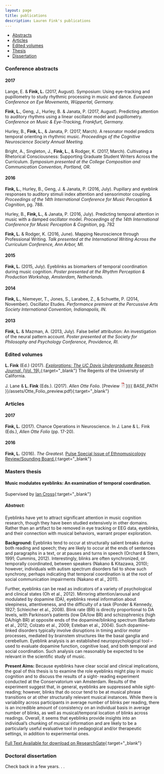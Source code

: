 ```yaml
---
layout: page
title: publications
description: Lauren Fink's publications
---
```


<div class="navbar">
    <div class="navbar-inner">
        <ul class="nav">
            <li><a href="#abstracts">Abstracts</a></li>
            <li><a href="#articles">Articles</a></li>
            <li><a href="#editor">Edited volumes</a></li>
            <li><a href="#thesis">Thesis</a></li>
            <li><a href="#dissertation">Dissertation</a></li>
        </ul>
    </div>
</div>


### <a name="abstracts"></a>Conference abstracts

#### 2017
Lange, E. & **Fink, L.** (2017, August). Symposium: Using eye-tracking and pupillometry to study rhythmic processing in music and dance. *European Conference on Eye Movements, Wüppertal, Germany.*

**Fink, L.**, Geng, J., Hurley, B. & Janata, P. (2017, August). Predicting attention to auditory rhythms using a linear oscillator model and pupillometry. *Conference on Music & Eye-Tracking, Frankfurt, Germany.*

Hurley, B., **Fink, L.**, & Janata, P. (2017, March). A resonator model predicts temporal orienting in rhythmic music. *Proceedings of the Cognitive Neuroscience Society Annual Meeting.* 

Bright, A., Singleton, J., **Fink, L.**, & Rodger, K. (2017, March). Cultivating a Rhetorical Consciousness: Supporting Graduate Student Writers Across the Curriculum. *Symposium presented at the College Composition and Communication Convention, Portland, OR.*

#### 2016
**Fink, L.**, Hurley, B., Geng, J. & Janata, P. (2016, July). Pupillary and eyeblink responses to auditory stimuli index attention and sensorimotor coupling. *Proceedings of the 14th International Conference for Music Perception & Cognition*, pg. 788. 

Hurley, B., **Fink, L.**, & Janata, P. (2016, July). Predicting temporal attention in music with a damped oscillator model. *Proceedings of the 14th International Conference for Music Perception & Cognition*, pg. 782

**Fink, L.** & Rodger, K. (2016, June). Mapping Neuroscience through Professional Writing. *Talk presented at the International Writing Across the Curriculum Conference, Ann Arbor, MI.*

#### 2015
**Fink, L.** (2015, July). Eyeblinks as biomarkers of temporal coordination during music cognition. *Poster presented at the Rhythm Perception & Production Workshop, Amsterdam, Netherlands.*

#### 2014
**Fink, L.**, Niemeyer, T., Jones, S., Larabee, Z., & Schuette, P. (2014, November). Oscillator Etudes. *Performance premiere at the Percussive Arts Society International Convention, Indianapolis, IN.* 

#### 2013
**Fink, L.** & Mazman, A. (2013, July). False belief attribution: An investigation of the neural pattern account. *Poster presented at the Society for Philosophy and Psychology Conference, Providence, RI.*



### <a name="editor"></a>Edited volumes

**L. Fink** (Ed.) (2017). [*Explorations: The UC Davis Undergraduate Research Journal*. (Vol. 19).](http://explorations.ucdavis.edu/2017/index.html){:target="_blank"} The Regents of the University of California.    

J. Lane & **L. Fink** (Eds.). (2017). *Allen Otte Folio.* [Preview ![Program as pdf](icons16/pdf-icon.png)]({{ BASE_PATH }}/assets/Otte_Folio_preview.pdf){:target="_blank"}  


### <a name="articles"></a>Articles

#### 2017
**Fink, L.** (2017). Chance Operations in Neuroscience.  In J. Lane & L. Fink (Eds.), *Allen Otte Folio* (pp. 17-20).  

#### 2016
**Fink, L.** (2016). *The Greatest.* [Pulse Special Issue of Ethnomusicology Review/Sounding Board.](http://ethnomusicologyreview.ucla.edu/sounding-board/special-issue){:target="_blank"} 



### <a name="thesis"></a>Masters thesis
#### Music modulates eyeblinks: An examination of temporal coordination.

Supervised by [Ian Cross](http://www.mus.cam.ac.uk/directory/ian-cross){:target="_blank"} 

##### Abstract: 
Eyeblinks have yet to attract significant attention in music cognition research, though they have been studied extensively in other domains. Rather than an artifact to be removed in eye tracking or EEG data, eyeblinks, and their connection with musical behaviors, warrant proper exploration.

**Background:** Eyeblinks tend to occur at structurally salient breaks during both reading and speech; they are likely to occur at the ends of sentences and paragraphs in a text, or at pauses and turns in speech (Orchard & Stern, 1991; Cummins, 2012). Interestingly, blinks are often synchronized, or temporally coordinated, between speakers (Nakano & Kitazawa, 2010); however, individuals with autism spectrum disorders fail to show such synchrony, perhaps indicating that temporal coordination is at the root of social communication impairments (Nakano et al., 2011).

Further, eyeblinks can be read as indicators of a variety of psychological and clinical states (Oh et al., 2012). Mirroring attention/arousal and modulated by dopamine (DA), eyeblinks reveal information about sleepiness, attentiveness, and the difficulty of a task (Ponder & Kennedy, 1927; Schleicher et al., 2008). Blink rate (BR) is directly proportional to DA levels, with Parkinson’s patients (low DA/low BR) and schizophrenics (high DA/high BR) at opposite ends of the dopamine/blinking spectrum (Barbato et al., 2012; Colzato et al., 2009; Esteban et al., 2004). Such dopamine-linked disorders typically involve disruptions in timing and/or motor processes, mediated by brainstem structures like the basal ganglia and cerebellum.
Eyeblink analysis is an established neuropsychological tool – used to evaluate dopamine function, cognitive load, and both temporal and social coordination. Such analysis can reasonably be expected to be relevant in the scientific study of music.

**Present Aims:** Because eyeblinks have clear social and clinical implications, the goal of this thesis is to examine the role eyeblinks might play in music cognition and to discuss the results of a sight- reading experiment conducted at the Conservatorium van Amsterdam. Results of the experiment suggest that, in general, eyeblinks are suppressed while sight-reading; however, blinks that do occur tend to be at musical phrase transitions or at other structurally relevant musical instances. While there is variability across participants in average number of blinks per reading, there is an incredible amount of consistency on an individual basis in average number of blinks, as well as musical/temporal location of blinks across readings. Overall, it seems that eyeblinks provide insights into an individual’s chunking of musical information and are likely to be a particularly useful evaluative tool in pedagogical and/or therapeutic settings, in addition to experimental ones.

[Full Text Available for download on ResearchGate](https://www.researchgate.net/publication/267752012_Music_modulates_eyeblinks_An_examination_of_temporal_coordination){:target="_blank"}


### <a name="dissertation"></a>Doctoral dissertation

Check back in a few years. . . 

